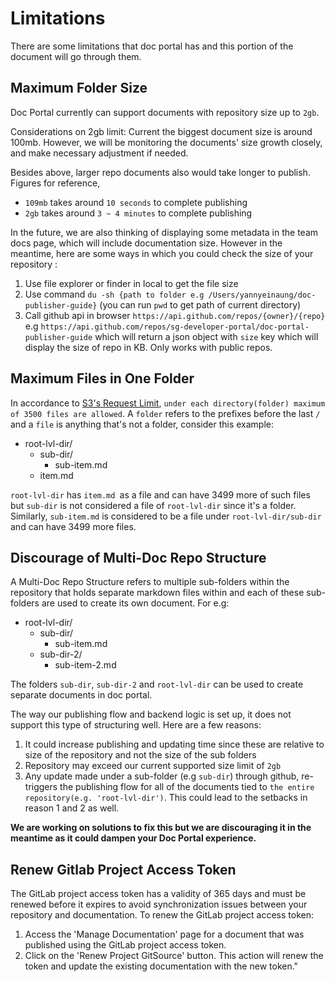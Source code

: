 # Limitations

There are some limitations that doc portal has and this portion of the document will go through them.

## Maximum Folder Size

Doc Portal currently can support documents with repository size up to `2gb`.
   
Considerations on 2gb limit: Current the biggest document size is around 100mb. However, we will be monitoring the documents' size growth closely, and make necessary adjustment if needed.

Besides above, larger repo documents also would take longer to publish. Figures for reference,

- `109mb` takes around `10 seconds` to complete publishing
- `2gb` takes around `3 ~ 4 minutes` to complete publishing

In the future, we are also thinking of displaying some metadata in the team docs page, which will include documentation size. However in the meantime, here are some ways in which you could check the size of your repository : 

1. Use file explorer or finder in local to get the file size
2. Use command `du -sh {path to folder e.g /Users/yannyeinaung/doc-publisher-guide}` (you can run `pwd` to get path of current directory)
3. Call github api in browser `https://api.github.com/repos/{owner}/{repo}` e.g `https://api.github.com/repos/sg-developer-portal/doc-portal-publisher-guide` which will return a json object with `size` key which will display the size of repo in KB. Only works with public repos.
   
## Maximum Files in One Folder

In accordance to [S3's Request Limit](https://aws.amazon.com/premiumsupport/knowledge-center/s3-request-limit-avoid-throttling/), `under each directory(folder) maximum of 3500 files are allowed`. A `folder` refers to the prefixes before the last `/` and a `file` is anything that's not a folder, consider this example:

- root-lvl-dir/
  - sub-dir/
    - sub-item.md
  - item.md

`root-lvl-dir` has `item.md `as a file and can have 3499 more of such files but `sub-dir` is not considered a file of `root-lvl-dir` since it's a folder. Similarly, `sub-item.md` is considered to be a file under `root-lvl-dir/sub-dir` and can have 3499 more files.

## Discourage of Multi-Doc Repo Structure

A Multi-Doc Repo Structure refers to multiple sub-folders within the repository that holds separate markdown files within and each of these sub-folders are used to create its own document. For e.g:

- root-lvl-dir/
  - sub-dir/
    - sub-item.md
  - sub-dir-2/
    - sub-item-2.md

The folders `sub-dir`, `sub-dir-2` and `root-lvl-dir` can be used to create separate documents in doc portal.

The way our publishing flow and backend logic is set up, it does not support this type of structuring well. Here are a few reasons:

   1. It could increase publishing and updating time since these are relative to size of the repository and not the size of the sub folders
   2. Repository may exceed our current supported size limit of `2gb`
   3. Any update made under a sub-folder (e.g `sub-dir`) through github, re-triggers the publishing flow for all of the documents tied to `the entire repository(e.g. 'root-lvl-dir')`. This could lead to the setbacks in reason 1 and 2 as well.


**We are working on solutions to fix this but we are discouraging it in the meantime as it could dampen your Doc Portal experience.**

## Renew Gitlab Project Access Token

The GitLab project access token has a validity of 365 days and must be renewed before it expires to avoid synchronization issues between your repository and documentation. To renew the GitLab project access token:

   1. Access the 'Manage Documentation' page for a document that was published using the GitLab project access token.
   2. Click on the 'Renew Project GitSource' button. This action will renew the token and update the existing documentation with the new token."